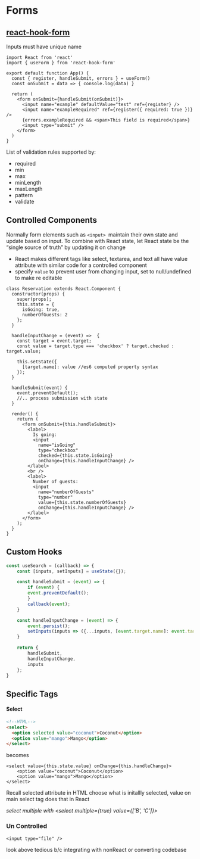 # Forms

## [react-hook-form](https://react-hook-form.com/get-started)

Inputs must have unique name

```react
import React from 'react'
import { useForm } from 'react-hook-form'

export default function App() {
  const { register, handleSubmit, errors } = useForm()
  const onSubmit = data => { console.log(data) }

  return (
    <form onSubmit={handleSubmit(onSubmit)}>
      <input name="example" defaultValue="test" ref={register} />
      <input name="exampleRequired" ref={register({ required: true })} />
      {errors.exampleRequired && <span>This field is required</span>}
      <input type="submit" />
    </form>
  )
}
```

List of validation rules supported by:

- required
- min
- max
- minLength
- maxLength
- pattern
- validate

## Controlled Components

Normally form elements such as `<input> `maintain their own state and update based on input. To combine with React state, let React state be the “single source of truth” by updating it on change

- React makes different tags like select, textarea, and text all have value attribute with similar code for a controlled component
- specify `value` to prevent user from changing input, set to null/undefined to make re editable

```react
class Reservation extends React.Component {
  constructor(props) {
    super(props);
    this.state = {
      isGoing: true,
      numberOfGuests: 2
    };
  }

  handleInputChange = (event) =>  { 
    const target = event.target;
    const value = target.type === 'checkbox' ? target.checked : target.value;
    
    this.setState({
      [target.name]: value //es6 computed property syntax
    });
  }
  
  handleSubmit(event) {
    event.preventDefault();
    //.. process submission with state
  }

  render() {
    return (
      <form onSubmit={this.handleSubmit}>
        <label>
          Is going:
          <input
            name="isGoing"
            type="checkbox"
            checked={this.state.isGoing}
            onChange={this.handleInputChange} />
        </label>
        <br />
        <label>
          Number of guests:
          <input
            name="numberOfGuests"
            type="number"
            value={this.state.numberOfGuests}
            onChange={this.handleInputChange} />
        </label>
      </form>
    );
  }
}
```

## Custom Hooks

```js
const useSearch = (callback) => {
    const [inputs, setInputs] = useState({});

    const handleSubmit = (event) => {
        if (event) {
        event.preventDefault();
        }
        callback(event);
    }

    const handleInputChange = (event) => {
        event.persist();
        setInputs(inputs => ({...inputs, [event.target.name]: event.target.value}));
    }

    return {
        handleSubmit,
        handleInputChange,
        inputs
    };
}
```

## Specific Tags

#### Select

```html
<!--HTML-->
<select>
  <option selected value="coconut">Coconut</option>
  <option value="mango">Mango</option>
</select>
```

becomes

```react
<select value={this.state.value} onChange={this.handleChange}>
    <option value="coconut">Coconut</option>
    <option value="mango">Mango</option>
</select>
```

Recall selected attribute in HTML choose what is initallly selected, value on main select tag does that in React

*select multiple with <select multiple={true} value={['B', 'C']}>*

### Un Controlled

`<input type="file" />` 

look above tedious b/c integrating with nonReact or converting codebase